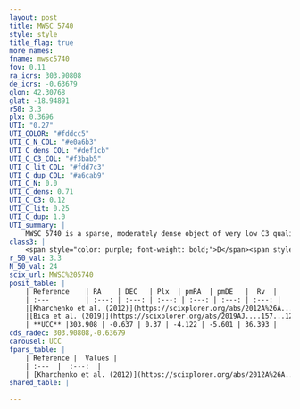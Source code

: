 ```yaml
---
layout: post
title: MWSC 5740
style: style
title_flag: true
more_names: 
fname: mwsc5740
fov: 0.11
ra_icrs: 303.90808
de_icrs: -0.63679
glon: 42.30768
glat: -18.94891
r50: 3.3
plx: 0.3696
UTI: "0.27"
UTI_COLOR: "#fddcc5"
UTI_C_N_COL: "#e0a6b3"
UTI_C_dens_COL: "#def1cb"
UTI_C_C3_COL: "#f3bab5"
UTI_C_lit_COL: "#fdd7c3"
UTI_C_dup_COL: "#a6cab9"
UTI_C_N: 0.0
UTI_C_dens: 0.71
UTI_C_C3: 0.12
UTI_C_lit: 0.25
UTI_C_dup: 1.0
UTI_summary: |
    MWSC 5740 is a sparse, moderately dense object of very low C3 quality. It is poorly studied in the literature, with no articles listed in the last 6 years.<br><br><span style="color: #99180f; font-weight: bold;">Warning: </span>contains less than 25 stars with <i>P>0.5</i> estimated.
class3: |
    <span style="color: purple; font-weight: bold;">D</span><span style="color: red; font-weight: bold;">C</span>
r_50_val: 3.3
N_50_val: 24
scix_url: MWSC%205740
posit_table: |
    | Reference    | RA    | DEC   | Plx  | pmRA  | pmDE   |  Rv  |
    | :---         | :---: | :---: | :---: | :---: | :---: | :---: |
    |[Kharchenko et al. (2012)](https://scixplorer.org/abs/2012A%26A...543A.156K) | 303.925 | -0.63 | -- | 0.88 | -3.47 | -- |
    |[Bica et al. (2019)](https://scixplorer.org/abs/2019AJ....157...12B) | 303.913 | -0.634 | -- | -- | -- | -- |
    | **UCC** |303.908 | -0.637 | 0.37 | -4.122 | -5.601 | 36.393 | 
cds_radec: 303.90808,-0.63679
carousel: UCC
fpars_table: |
    | Reference |  Values |
    | :---  |  :---:  |
    | [Kharchenko et al. (2012)](https://scixplorer.org/abs/2012A%26A...543A.156K) | `e_bv=0.573, distance=2255, log_age=8.825` |
shared_table: |
    
---
```


